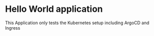 # Hello World application
This Application only tests the Kubernetes setup including ArgoCD and Ingress
